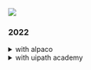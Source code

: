 <img src="https://capsule-render.vercel.app/api?type=Waving&color=auto&height=300&section=header&text=Uipath+프로젝트&fontSize=70" />

### 2022

<details>
<summary>with alpaco</summary>
<div markdown="1">       
<a href="https://github.com/ridka42/Project-Uipath/tree/main/KS_Monthly_Invoice">KS 월별 인보이스</a> <br>
<a href="https://github.com/ridka42/Project-Uipath/tree/main/KS_Yearly_Report">KS 연도별 보고서</a>
</div>
</details>

<details>
<summary>with uipath academy</summary>
<div markdown="1">       
<a href="https://github.com/ridka42/Project-Uipath/tree/main/Build%20Your%20First%20Process%20with%20Studio">Build Your First Process with Studio</a><br>
</div>
</details>
